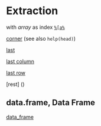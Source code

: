 # Extraction

with _array_ as index [`%[a%`](https://github.com/dmparrishphd/Shapiro/blob/master/Files/2/0/PC.LB.a.PC.R)

[corner]() (see also `help(head)`)

[last](https://github.com/dmparrishphd/Shapiro/blob/master/Files/1/2/3/0/last.R)

[last column](https://github.com/dmparrishphd/Shapiro/blob/master/Files/1/2/3/0/lastc.R)

[last row](https://github.com/dmparrishphd/Shapiro/blob/master/Files/1/2/3/0/lastr.R)

[rest] ()

## data.frame, Data Frame

[data_frame](https://github.com/dmparrishphd/Shapiro/blob/master/Files/1/6/0/data_frame.R)


